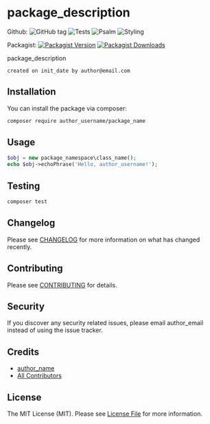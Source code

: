 # package_description

Github: 
![GitHub tag](https://img.shields.io/github/v/tag/author_username/package_name)
![Tests](https://github.com/author_username/package_name/workflows/Run%20Tests/badge.svg)
![Psalm](https://github.com/author_username/package_name/workflows/Detect%20Psalm%20warnings/badge.svg)
![Styling](https://github.com/author_username/package_name/workflows/Check%20&%20fix%20styling/badge.svg)

Packagist: 
[![Packagist Version](https://img.shields.io/packagist/v/author_username/package_name.svg?style=flat-square)](https://packagist.org/packages/author_username/package_name)
[![Packagist Downloads](https://img.shields.io/packagist/dt/author_username/package_name.svg?style=flat-square)](https://packagist.org/packages/author_username/package_name)

package_description

	created on init_date by author@email.com

## Installation

You can install the package via composer:

```bash
composer require author_username/package_name
```

## Usage

``` php
$obj = new package_namespace\class_name();
echo $obj->echoPhrase('Hello, author_username!');
```

## Testing

``` bash
composer test
```

## Changelog

Please see [CHANGELOG](CHANGELOG.md) for more information on what has changed recently.

## Contributing

Please see [CONTRIBUTING](CONTRIBUTING.md) for details.

## Security

If you discover any security related issues, please email author_email instead of using the issue tracker.

## Credits

- [author_name](https://github.com/author_username)
- [All Contributors](../../contributors)

## License

The MIT License (MIT). Please see [License File](LICENSE.md) for more information.
